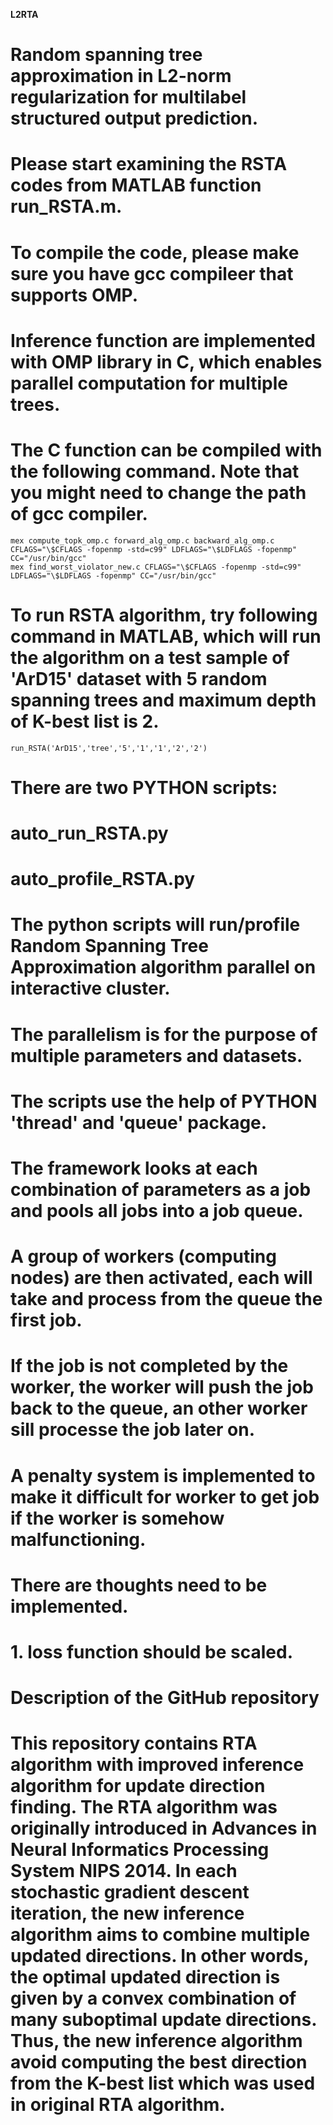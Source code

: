 


**L2RTA**


# Random spanning tree approximation in L2-norm regularization for multilabel structured output prediction.

# Please start examining the RSTA codes from MATLAB function run_RSTA.m.

# To compile the code, please make sure you have gcc compileer that supports OMP. 
# Inference function are implemented with OMP library in C, which enables parallel computation for multiple trees.
# The C function can be compiled with the following command. Note that you might need to change the path of gcc compiler.
	mex compute_topk_omp.c forward_alg_omp.c backward_alg_omp.c  CFLAGS="\$CFLAGS -fopenmp -std=c99" LDFLAGS="\$LDFLAGS -fopenmp" CC="/usr/bin/gcc"
	mex find_worst_violator_new.c CFLAGS="\$CFLAGS -fopenmp -std=c99" LDFLAGS="\$LDFLAGS -fopenmp" CC="/usr/bin/gcc"
	
# To run RSTA algorithm, try following command in MATLAB, which will run the algorithm on a test sample of 'ArD15' dataset with 5 random spanning trees and maximum depth of K-best list is 2.
	run_RSTA('ArD15','tree','5','1','1','2','2')

# There are two PYTHON scripts:
#   auto_run_RSTA.py
#   auto_profile_RSTA.py
# The python scripts will run/profile Random Spanning Tree Approximation algorithm parallel on interactive cluster.
# The parallelism is for the purpose of multiple parameters and datasets.
# The scripts use the help of PYTHON 'thread' and 'queue' package.
# The framework looks at each combination of parameters as a job and pools all jobs into a job queue.
# A group of workers (computing nodes) are then activated, each will take and process from the queue the first job.
# If the job is not completed by the worker, the worker will push the job back to the queue, an other worker sill processe the job later on.
# A penalty system is implemented to make it difficult for worker to get job if the worker is somehow malfunctioning. 


# There are thoughts need to be implemented.
#   1. loss function should be scaled.
	



# Description of the GitHub repository
# This repository contains RTA algorithm with improved inference algorithm for update direction finding. The RTA algorithm was originally introduced in Advances in Neural Informatics Processing System NIPS 2014. In each stochastic gradient descent iteration, the new inference algorithm aims to combine multiple updated directions. In other words, the optimal updated direction is given by a convex combination of many suboptimal update directions. Thus, the new inference algorithm avoid computing the best direction from the K-best list which was used in original RTA algorithm. 
